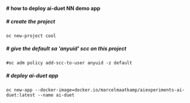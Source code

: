 ####  # how to deploy ai-duet NN demo app
##### # create the project
```
oc new-project cool
```
##### # give the default sa 'anyuid' scc on this project
```
#oc adm policy add-scc-to-user anyuid -z default
```
##### # deploy ai-duet app
```
oc new-app --docker-image=docker.io/marcelmaatkamp/aiexperiments-ai-duet:latest --name ai-duet
```
